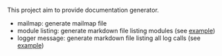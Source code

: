 This project aim to provide documentation generator.

- mailmap: generate mailmap file
- module listing: generate markdown file listing modules (see [example](docs/MODULES.md))
- logger message: generate markdown file listing all log calls (see [example](docs/LOGGED_MESSAGES.md))